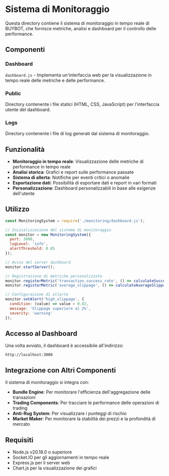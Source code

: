# Sistema di Monitoraggio

Questa directory contiene il sistema di monitoraggio in tempo reale di BUYBOT, che fornisce metriche, analisi e dashboard per il controllo delle performance.

## Componenti

### Dashboard
`dashboard.js` - Implementa un'interfaccia web per la visualizzazione in tempo reale delle metriche e delle performance.

### Public
Directory contenente i file statici (HTML, CSS, JavaScript) per l'interfaccia utente del dashboard.

### Logs
Directory contenente i file di log generati dal sistema di monitoraggio.

## Funzionalità

- **Monitoraggio in tempo reale**: Visualizzazione delle metriche di performance in tempo reale
- **Analisi storica**: Grafici e report sulle performance passate
- **Sistema di allerta**: Notifiche per eventi critici o anomalie
- **Esportazione dati**: Possibilità di esportare dati e report in vari formati
- **Personalizzazione**: Dashboard personalizzabili in base alle esigenze dell'utente

## Utilizzo

```javascript
const MonitoringSystem = require('./monitoring/dashboard.js');

// Inizializzazione del sistema di monitoraggio
const monitor = new MonitoringSystem({
  port: 3000,
  logLevel: 'info',
  alertThreshold: 0.05
});

// Avvio del server dashboard
monitor.startServer();

// Registrazione di metriche personalizzate
monitor.registerMetric('transaction_success_rate', () => calculateSuccessRate());
monitor.registerMetric('average_slippage', () => calculateAverageSlippage());

// Configurazione di allerte
monitor.setAlert('high_slippage', {
  condition: (value) => value > 0.02,
  message: 'Slippage superiore al 2%',
  severity: 'warning'
});
```

## Accesso al Dashboard

Una volta avviato, il dashboard è accessibile all'indirizzo:
```
http://localhost:3000
```

## Integrazione con Altri Componenti

Il sistema di monitoraggio si integra con:

- **Bundle Engine**: Per monitorare l'efficienza dell'aggregazione delle transazioni
- **Trading Components**: Per tracciare le performance delle operazioni di trading
- **Anti-Rug System**: Per visualizzare i punteggi di rischio
- **Market Maker**: Per monitorare la stabilità dei prezzi e la profondità di mercato

## Requisiti

- Node.js v20.18.0 o superiore
- Socket.IO per gli aggiornamenti in tempo reale
- Express.js per il server web
- Chart.js per la visualizzazione dei grafici
